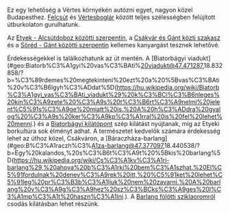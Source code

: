 Ez egy lehetőség a Vértes környékén autózni egyet, nagyon közel Budapesthez. [Felcsút](#geo:Fel%C3%BAj%C3%ADtott%20%C3%BAt%20Felcs%C3%BAti%20v%C3%A9ge@47.469297,18.579497/?b=Az%20utat%20innen%20délnyugatra%20teljesen%20fel%C3%BAj%C3%ADtott%C3%A1k%202022%20%C5%91sz%C3%A9n.) és [Vértesboglár](#geo:Fel%C3%BAj%C3%ADtott%20%C3%BAt%20V%C3%A9rtesbogl%C3%A1r@47.428572,18.528176/?b=Az%20utat%20innen%20északkeletre%20teljesen%20fel%C3%BAj%C3%ADtott%C3%A1k%202022%20%C5%91sz%C3%A9n.) között teljes szélességben felújított útburkolaton gurulhatunk.

Az [Etyek - Alcsútdoboz közötti szerpentin](#EtyekAlcsutdoboz), a [Csákvár és Gánt közti szakasz](#GantCsakvar) és a [Söréd - Gánt közötti szerpentin](#SoredGant) kellemes kanyargást tesznek lehetővé.

Érdekességekkel is találkozhatunk az út mentén. A [Biatorbágyi viadukt](#geo:Biatorb%C3%A1gyi%20vas%C3%BAti%20viadukt@47.471287,18.832858/?b=%C3%89rdemes%20megtekinteni%20ezt%20a%20%5Bvas%C3%BAti%20v%C3%B6lgyh%C3%ADdat%5D(https://hu.wikipedia.org/wiki/Biatorb%C3%A1gyi_vas%C3%BAti_viadukt%29%20k%C3%BCl%C3%B6nleges%20kin%C3%A9zete%20%C3%A9s%20t%C3%B6rt%C3%A9nelmi%20jelent%C5%91s%C3%A9ge%20miatt%20is.%20A%20h%C3%ADdra%20gyalog%20%C3%A9s%20ker%C3%A9kp%C3%A1rral%20is%20fel%20lehet%20menni.) és a [Biatorbágyi kilátópont](#geo:Biatorb%C3%A1gyi%20kil%C3%A1t%C3%B3pont@47.45831,18.798864/?b=Sz%C3%A9p%20kil%C3%A1t%C3%A1st%20ny%C3%BAjt%C3%B3%20f%C3%A9lre%C3%A1ll%C3%B3%20k%C3%B6zvetlen%C3%BCl%20az%20%C3%BAt%20mellett.%20Ak%C3%A1r%20aut%C3%B3s%20k%C3%A9peket%20is%20lehet%20k%C3%A9sz%C3%ADteni%20itt,%20a%20t%C3%B3val%20a%20h%C3%A1tt%C3%A9rben.%20Sajnos%20mind%C3%B6ssze%20egy-k%C3%A9t%20aut%C3%B3%20tud%20itt%20meg%C3%A1llni,%20mert%20nagyon%20kev%C3%A9s%20hely%20van.) szép kilátást nyújtanak, míg az Etyeki borkultúra sok élményt adhat.
A természetet kedvelők számára érdekesség lehet az úthoz közel, Csákváron, a [Báraczháza-barlang](#geo:B%C3%A1raczh%C3%A1za-barlang@47.377097,18.440538/?b=Egy%20kalandos,%20s%C3%B6t%C3%A9t%20%5Bkis%20barlang%5D(https://hu.wikipedia.org/wiki/Cs%C3%A1kv%C3%A1ri-barlang%29,%20ahova%20b%C3%A1rki%20bem%C3%A1szhat.%20El%C5%91fordulnak%20denev%C3%A9rek%20itt,%20%C5%91ket%20lehet%C5%91leg%20pr%C3%B3b%C3%A1ljuk%20nem%20zavarni.%20A%20barlang%20v%C3%A9g%C3%A9hez%20sz%C3%BCks%C3%A9ges%20l%C3%A1mp%C3%A1t%20haszn%C3%A1lni.). A [Barlang fölötti sziklaoromról](#geo:Kil%C3%A1t%C3%B3pont@47.377049,18.440248/?b=Egy%20r%C3%B6vid%20de%20meredek%20kaptat%C3%B3%20ut%C3%A1n%20felj%C3%B6het%C3%BCnk%20a%20szikl%C3%A1k%20tetej%C3%A9re,%20t%C3%B6k%C3%A9letes%20180%C2%B0-os%20kil%C3%A1t%C3%A1sban%20gy%C3%B6ny%C3%B6rk%C3%B6dni.) csodás kilátásban lehet részünk.
